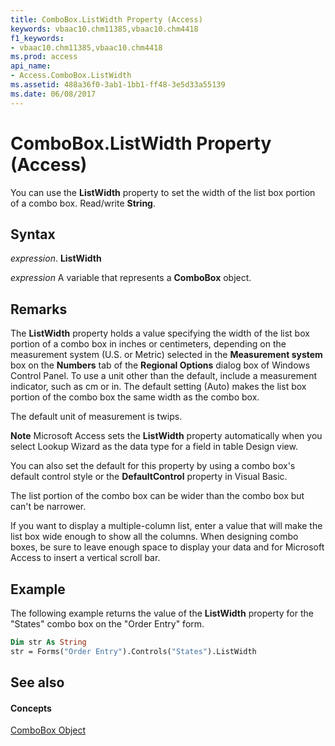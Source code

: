 ```yaml
---
title: ComboBox.ListWidth Property (Access)
keywords: vbaac10.chm11385,vbaac10.chm4418
f1_keywords:
- vbaac10.chm11385,vbaac10.chm4418
ms.prod: access
api_name:
- Access.ComboBox.ListWidth
ms.assetid: 488a36f0-3ab1-1bb1-ff48-3e5d33a55139
ms.date: 06/08/2017
---
```



# ComboBox.ListWidth Property (Access)

You can use the  **ListWidth** property to set the width of the list box portion of a combo box. Read/write **String**.


## Syntax

 _expression_. **ListWidth**

 _expression_ A variable that represents a **ComboBox** object.


## Remarks

The  **ListWidth** property holds a value specifying the width of the list box portion of a combo box in inches or centimeters, depending on the measurement system (U.S. or Metric) selected in the **Measurement system** box on the **Numbers** tab of the **Regional Options** dialog box of Windows Control Panel. To use a unit other than the default, include a measurement indicator, such as cm or in. The default setting (Auto) makes the list box portion of the combo box the same width as the combo box.

The default unit of measurement is twips.


 **Note**  Microsoft Access sets the  **ListWidth** property automatically when you select Lookup Wizard as the data type for a field in table Design view.

You can also set the default for this property by using a combo box's default control style or the  **DefaultControl** property in Visual Basic.

The list portion of the combo box can be wider than the combo box but can't be narrower.

If you want to display a multiple-column list, enter a value that will make the list box wide enough to show all the columns. When designing combo boxes, be sure to leave enough space to display your data and for Microsoft Access to insert a vertical scroll bar.


## Example

The following example returns the value of the  **ListWidth** property for the "States" combo box on the "Order Entry" form.


```vb
Dim str As String 
str = Forms("Order Entry").Controls("States").ListWidth
```


## See also


#### Concepts


[ComboBox Object](combobox-object-access.md)

